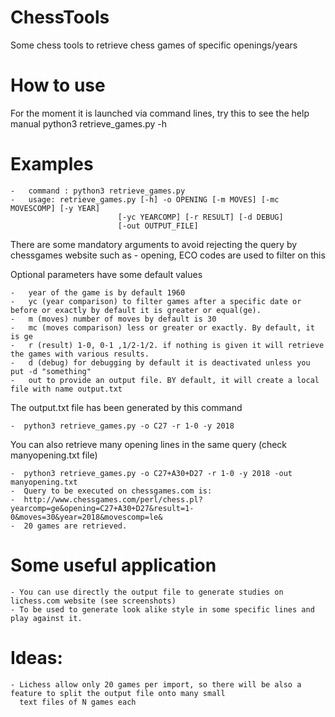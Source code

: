 # ChessTools
Some chess tools to retrieve chess games of specific openings/years

# How to use 
For the moment it is launched via command lines, try this to see the help manual
    python3 retrieve_games.py -h

# Examples

    -   command : python3 retrieve_games.py
    -   usage: retrieve_games.py [-h] -o OPENING [-m MOVES] [-mc MOVESCOMP] [-y YEAR]
                            [-yc YEARCOMP] [-r RESULT] [-d DEBUG]
                            [-out OUTPUT_FILE]
There are some mandatory arguments to avoid rejecting the query by chessgames website such as 
    -   opening, ECO codes are used to filter on this

Optional parameters have some default values 

    -   year of the game is by default 1960
    -   yc (year comparison) to filter games after a specific date or before or exactly by default it is greater or equal(ge).
    -   m (moves) number of moves by default is 30
    -   mc (moves comparison) less or greater or exactly. By default, it is ge
    -   r (result) 1-0, 0-1 ,1/2-1/2. if nothing is given it will retrieve the games with various results.
    -   d (debug) for debugging by default it is deactivated unless you put -d "something"
    -   out to provide an output file. BY default, it will create a local file with name output.txt

The output.txt file has been generated by this command

    -  python3 retrieve_games.py -o C27 -r 1-0 -y 2018

You can also retrieve many opening lines in the same query (check manyopening.txt file)

    -  python3 retrieve_games.py -o C27+A30+D27 -r 1-0 -y 2018 -out manyopening.txt
    -  Query to be executed on chessgames.com is: 
    -  http://www.chessgames.com/perl/chess.pl?yearcomp=ge&opening=C27+A30+D27&result=1-0&moves=30&year=2018&movescomp=le&
    -  20 games are retrieved.
     
# Some useful application
    - You can use directly the output file to generate studies on lichess.com website (see screenshots)
    - To be used to generate look alike style in some specific lines and play against it.

# Ideas:
    - Lichess allow only 20 games per import, so there will be also a feature to split the output file onto many small
      text files of N games each



